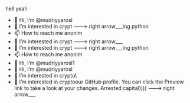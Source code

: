 hell yeah
- 👋 Hi, I’m @mudriyyarosl
- 👀 I’m interested in crypt
---> right arrow___ing python
- 📫 How to reach me anonim
- 👀 I’m interested in crypt
---> right arrow___
- 👀 I’m interested in crypt
---> right arrow___ing python
- 📫 How to reach me anonim
- 👋 Hi, I’m @mudriyyarosl1
- 👋 Hi, I’m @mudriyyarosl
- 👀 I’m interested in crypto\
- 👀 I’m interested in cryptoour GitHub profile.
You can click the Preview link to take a look at your changes.
Arrested capital))))
---> right arrow___
